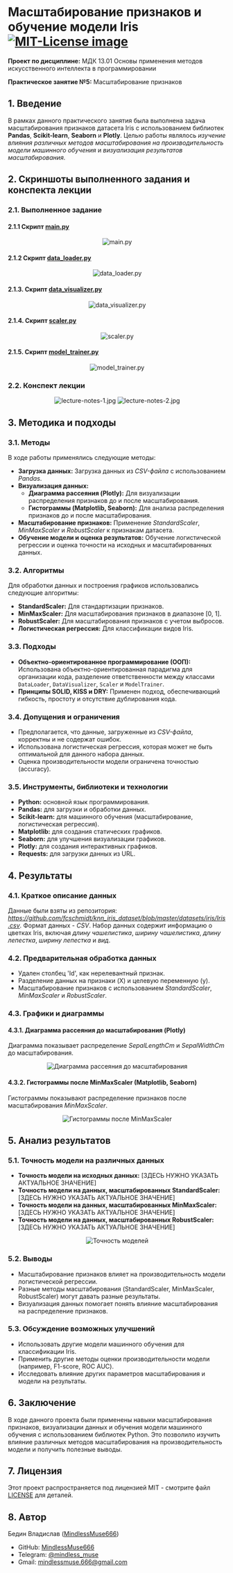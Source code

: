 # Масштабирование признаков и обучение модели Iris <a href="https://opensource.org/licenses/MIT"><img src="https://img.shields.io/badge/License-MIT-yellow.svg" alt="MIT-License image"></a>

**Проект по дисциплине:** МДК 13.01 Основы применения методов искусственного интеллекта в программировании

**Практическое занятие №5:** Масштабирование признаков


## 1. Введение
В рамках данного практического занятия была выполнена задача масштабирования признаков датасета Iris с использованием библиотек **Pandas**, **Scikit-learn**, **Seaborn** и **Plotly**. Целью работы являлось *изучение влияния различных методов масштабирования на производительность модели машинного обучения* и *визуализация результатов масштабирования*.


## 2. Скриншоты выполненного задания и конспекта лекции
### 2.1. Выполненное задание
#### 2.1.1 Скрипт [main.py](src/main.py)
<p align="center">
  <img src="[ЗДЕСЬ ДОЛЖЕН БЫТЬ СКРИНШОТ main.py]" alt="main.py">
</p>

#### 2.1.2 Скрипт [data_loader.py](src/data_loader.py)
<p align="center">
  <img src="[ЗДЕСЬ ДОЛЖЕН БЫТЬ СКРИНШОТ data_loader.py]" alt="data_loader.py">
</p>

#### 2.1.3. Скрипт [data_visualizer.py](src/data_visualizer.py)
<p align="center">
  <img src="[ЗДЕСЬ ДОЛЖЕН БЫТЬ СКРИНШОТ data_visualizer.py]" alt="data_visualizer.py">
</p>

#### 2.1.4. Скрипт [scaler.py](src/scaler.py)
<p align="center">
  <img src="[ЗДЕСЬ ДОЛЖЕН БЫТЬ СКРИНШОТ scaler.py]" alt="scaler.py">
</p>

#### 2.1.5. Скрипт [model_trainer.py](src/model_trainer.py)
<p align="center">
  <img src="[ЗДЕСЬ ДОЛЖЕН БЫТЬ СКРИНШОТ model_trainer.py]" alt="model_trainer.py">
</p>

### 2.2. Конспект лекции
<p align="center">
  <img src="[ЗДЕСЬ ДОЛЖЕН БЫТЬ СКРИНШОТ 1-го ЛИСТА КОНСПЕКТА ЛЕКЦИИ]" alt="lecture-notes-1.jpg">
  <img src="[ЗДЕСЬ ДОЛЖЕН БЫТЬ СКРИНШОТ 2-го ЛИСТА КОНСПЕКТА ЛЕКЦИИ]" alt="lecture-notes-2.jpg">
</p>


## 3. Методика и подходы
### 3.1. Методы
В ходе работы применялись следующие методы:

* **Загрузка данных:** Загрузка данных из *CSV-файла* с использованием *Pandas*.
* **Визуализация данных:**
    * **Диаграмма рассеяния (Plotly):** Для визуализации распределения признаков до и после масштабирования.
    * **Гистограммы (Matplotlib, Seaborn):** Для анализа распределения признаков до и после масштабирования.
* **Масштабирование признаков:** Применение *StandardScaler*, *MinMaxScaler* и *RobustScaler* к признакам датасета.
* **Обучение модели и оценка результатов:** Обучение логистической регрессии и оценка точности на исходных и масштабированных данных.

### 3.2. Алгоритмы
Для обработки данных и построения графиков использовались следующие алгоритмы:

* **StandardScaler:** Для стандартизации признаков.
* **MinMaxScaler:** Для масштабирования признаков в диапазоне [0, 1].
* **RobustScaler:** Для масштабирования признаков с учетом выбросов.
* **Логистическая регрессия:** Для классификации видов Iris.

### 3.3. Подходы
* **Объектно-ориентированное программирование (ООП):** Использована объектно-ориентированная парадигма для организации кода, разделение ответственности между классами `DataLoader`, `DataVisualizer`, `Scaler` и `ModelTrainer`.
* **Принципы SOLID, KISS и DRY:** Применен подход, обеспечивающий гибкость, простоту и отсутствие дублирования кода.

### 3.4. Допущения и ограничения
* Предполагается, что данные, загруженные из *CSV-файла*, корректны и не содержат ошибок.
* Использована логистическая регрессия, которая может не быть оптимальной для данного набора данных.
* Оценка производительности модели ограничена точностью (accuracy).

### 3.5. Инструменты, библиотеки и технологии
* **Python:** основной язык программирования.
* **Pandas:** для загрузки и обработки данных.
* **Scikit-learn:** для машинного обучения (масштабирование, логистическая регрессия).
* **Matplotlib:** для создания статических графиков.
* **Seaborn:** для улучшения визуализации графиков.
* **Plotly:** для создания интерактивных графиков.
* **Requests:** для загрузки данных из URL.


## 4. Результаты
### 4.1. Краткое описание данных
Данные были взяты из репозитория: *https://github.com/fcschmidt/knn_iris_dataset/blob/master/datasets/iris/Iris.csv*. Формат данных - *CSV*. Набор данных содержит информацию о цветках Iris, включая *длину чашелистика*, *ширину чашелистика*, *длину лепестка*, *ширину лепестка* и *вид*.

### 4.2. Предварительная обработка данных
* Удален столбец 'Id', как нерелевантный признак.
* Разделение данных на признаки (X) и целевую переменную (y).
* Масштабирование признаков с использованием *StandardScaler*, *MinMaxScaler* и *RobustScaler*.

### 4.3. Графики и диаграммы
#### 4.3.1. Диаграмма рассеяния до масштабирования (Plotly)
Диаграмма показывает распределение *SepalLengthCm* и *SepalWidthCm* до масштабирования.

<p align="center">
  <img src="[ЗДЕСЬ ДОЛЖЕН БЫТЬ СКРИНШОТ ДИАГРАММЫ SepalLengthCm vs SepalWidthCm ДО МАСШТАБИРОВАНИЯ]" alt="Диаграмма рассеяния до масштабирования">
</p>

#### 4.3.2. Гистограммы после MinMaxScaler (Matplotlib, Seaborn)
Гистограммы показывают распределение признаков после масштабирования *MinMaxScaler*.

<p align="center">
  <img src="[ЗДЕСЬ ДОЛЖЕН БЫТЬ СКРИНШОТ ГИСТОГРАММ ПОСЛЕ MinMaxScaler]" alt="Гистограммы после MinMaxScaler">
</p>


## 5. Анализ результатов
### 5.1. Точность модели на различных данных

* **Точность модели на исходных данных:** [ЗДЕСЬ НУЖНО УКАЗАТЬ АКТУАЛЬНОЕ ЗНАЧЕНИЕ]
* **Точность модели на данных, масштабированных StandardScaler:** [ЗДЕСЬ НУЖНО УКАЗАТЬ АКТУАЛЬНОЕ ЗНАЧЕНИЕ]
* **Точность модели на данных, масштабированных MinMaxScaler:** [ЗДЕСЬ НУЖНО УКАЗАТЬ АКТУАЛЬНОЕ ЗНАЧЕНИЕ]
* **Точность модели на данных, масштабированных RobustScaler:** [ЗДЕСЬ НУЖНО УКАЗАТЬ АКТУАЛЬНОЕ ЗНАЧЕНИЕ]

<p align="center">
  <img src="[ЗДЕСЬ ДОЛЖЕН БЫТЬ СКРИНШОТ ВЫВОДА ТОЧНОСТИ МОДЕЛЕЙ]" alt="Точность моделей">
</p>

### 5.2. Выводы
* Масштабирование признаков влияет на производительность модели логистической регрессии.
* Разные методы масштабирования (StandardScaler, MinMaxScaler, RobustScaler) могут давать разные результаты.
* Визуализация данных помогает понять влияние масштабирования на распределение признаков.

### 5.3. Обсуждение возможных улучшений
* Использовать другие модели машинного обучения для классификации Iris.
* Применить другие методы оценки производительности модели (например, F1-score, ROC AUC).
* Исследовать влияние других параметров масштабирования и модели на результаты.


## 6. Заключение
В ходе данного проекта были применены навыки масштабирования признаков, визуализации данных и обучения модели машинного обучения с использованием библиотек Python. Это позволило изучить влияние различных методов масштабирования на производительность модели и получить полезные выводы.


## 7. Лицензия
Этот проект распространяется под лицензией MIT - смотрите файл [LICENSE](LICENSE) для деталей.


## 8. Автор
Бедин Владислав ([MindlessMuse666](https://github.com/MindlessMuse666))

* GitHub: [MindlessMuse666](https://github.com/MindlessMuse666 "Владислав: https://github.com/MindlessMuse666")
* Telegram: [@mindless_muse](t.me/mindless_muse)
* Gmail: [mindlessmuse.666@gmail.com](mindlessmuse.666@gmail.com)
